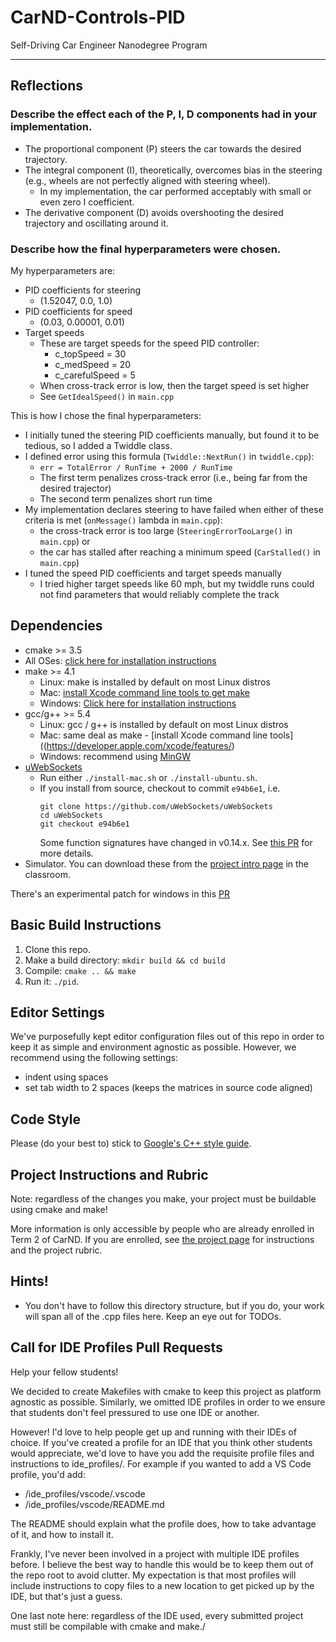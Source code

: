 # CarND-Controls-PID
Self-Driving Car Engineer Nanodegree Program

---

## Reflections

### Describe the effect each of the P, I, D components had in your implementation.

- The proportional component (P) steers the car towards the desired trajectory.
- The integral component (I), theoretically, overcomes bias in the steering (e.g., wheels are not perfectly aligned with steering wheel).
  - In my implementation, the car performed acceptably with small or even zero I coefficient.
- The derivative component (D) avoids overshooting the desired trajectory and oscillating around it.

### Describe how the final hyperparameters were chosen.

My hyperparameters are:

- PID coefficients for steering
  - (1.52047, 0.0, 1.0)
- PID coefficients for speed
  - (0.03, 0.00001, 0.01)
- Target speeds
  - These are target speeds for the speed PID controller:
    - c_topSpeed = 30
    - c_medSpeed = 20
    - c_carefulSpeed = 5
  - When cross-track error is low, then the target speed is set higher
  - See `GetIdealSpeed()` in `main.cpp`

This is how I chose the final hyperparameters:

- I initially tuned the steering PID coefficients manually, but found it to be tedious, so I added a Twiddle class.
- I defined error using this formula (`Twiddle::NextRun()` in `twiddle.cpp`):
  - `err = TotalError / RunTime + 2000 / RunTime`
  - The first term penalizes cross-track error (i.e., being far from the desired trajector)
  - The second term penalizes short run time
- My implementation declares steering to have failed when either of these criteria is met (`onMessage()` lambda in `main.cpp`):
  - the cross-track error is too large (`SteeringErrorTooLarge()` in `main.cpp`) or
  - the car has stalled after reaching a minimum speed (`CarStalled()` in `main.cpp`)
- I tuned the speed PID coefficients and target speeds manually
  - I tried higher target speeds like 60 mph, but my twiddle runs could not find parameters that would reliably complete the track

## Dependencies

* cmake >= 3.5
 * All OSes: [click here for installation instructions](https://cmake.org/install/)
* make >= 4.1
  * Linux: make is installed by default on most Linux distros
  * Mac: [install Xcode command line tools to get make](https://developer.apple.com/xcode/features/)
  * Windows: [Click here for installation instructions](http://gnuwin32.sourceforge.net/packages/make.htm)
* gcc/g++ >= 5.4
  * Linux: gcc / g++ is installed by default on most Linux distros
  * Mac: same deal as make - [install Xcode command line tools]((https://developer.apple.com/xcode/features/)
  * Windows: recommend using [MinGW](http://www.mingw.org/)
* [uWebSockets](https://github.com/uWebSockets/uWebSockets)
  * Run either `./install-mac.sh` or `./install-ubuntu.sh`.
  * If you install from source, checkout to commit `e94b6e1`, i.e.
    ```
    git clone https://github.com/uWebSockets/uWebSockets 
    cd uWebSockets
    git checkout e94b6e1
    ```
    Some function signatures have changed in v0.14.x. See [this PR](https://github.com/udacity/CarND-MPC-Project/pull/3) for more details.
* Simulator. You can download these from the [project intro page](https://github.com/udacity/self-driving-car-sim/releases) in the classroom.

There's an experimental patch for windows in this [PR](https://github.com/udacity/CarND-PID-Control-Project/pull/3)

## Basic Build Instructions

1. Clone this repo.
2. Make a build directory: `mkdir build && cd build`
3. Compile: `cmake .. && make`
4. Run it: `./pid`. 

## Editor Settings

We've purposefully kept editor configuration files out of this repo in order to
keep it as simple and environment agnostic as possible. However, we recommend
using the following settings:

* indent using spaces
* set tab width to 2 spaces (keeps the matrices in source code aligned)

## Code Style

Please (do your best to) stick to [Google's C++ style guide](https://google.github.io/styleguide/cppguide.html).

## Project Instructions and Rubric

Note: regardless of the changes you make, your project must be buildable using
cmake and make!

More information is only accessible by people who are already enrolled in Term 2
of CarND. If you are enrolled, see [the project page](https://classroom.udacity.com/nanodegrees/nd013/parts/40f38239-66b6-46ec-ae68-03afd8a601c8/modules/f1820894-8322-4bb3-81aa-b26b3c6dcbaf/lessons/e8235395-22dd-4b87-88e0-d108c5e5bbf4/concepts/6a4d8d42-6a04-4aa6-b284-1697c0fd6562)
for instructions and the project rubric.

## Hints!

* You don't have to follow this directory structure, but if you do, your work
  will span all of the .cpp files here. Keep an eye out for TODOs.

## Call for IDE Profiles Pull Requests

Help your fellow students!

We decided to create Makefiles with cmake to keep this project as platform
agnostic as possible. Similarly, we omitted IDE profiles in order to we ensure
that students don't feel pressured to use one IDE or another.

However! I'd love to help people get up and running with their IDEs of choice.
If you've created a profile for an IDE that you think other students would
appreciate, we'd love to have you add the requisite profile files and
instructions to ide_profiles/. For example if you wanted to add a VS Code
profile, you'd add:

* /ide_profiles/vscode/.vscode
* /ide_profiles/vscode/README.md

The README should explain what the profile does, how to take advantage of it,
and how to install it.

Frankly, I've never been involved in a project with multiple IDE profiles
before. I believe the best way to handle this would be to keep them out of the
repo root to avoid clutter. My expectation is that most profiles will include
instructions to copy files to a new location to get picked up by the IDE, but
that's just a guess.

One last note here: regardless of the IDE used, every submitted project must
still be compilable with cmake and make./
